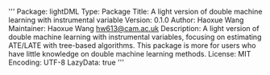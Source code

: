 '''
Package: lightDML
Type: Package
Title: A light version of double machine learning with instrumental variable
Version: 0.1.0
Author: Haoxue Wang
Maintainer: Haoxue Wang <hw613@cam.ac.uk>
Description: A light version of double machine learning with instrumental variables,
focusing on estimating ATE/LATE with tree-based algorithms. This package is more
for users who have little knowledge on double machine learning methods.
License: MIT
Encoding: UTF-8
LazyData: true
'''
